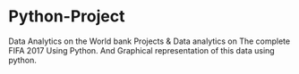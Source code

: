 # Python-Project
Data Analytics on the  World bank Projects &amp; Data analytics on The complete FIFA 2017 Using Python. And Graphical representation  of this data using python.
